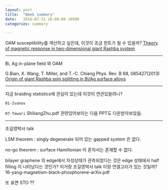 ```yaml
---
layout: post
title:  "Week summary"
date:   2016-07-31 16:00:00 +0900
categories: summary

---
```



OAM susceptibility를 계산하고 싶은데, 이것이 조금 힌트가 될 수 있을까?
[Theory of magnetic response in two-dimensional giant Rashba system](https://journals.aps.org/prb/accepted/0b072O17Ff21ee2499a633c1677ff0efc6639352b)

---

Bi, Ag in-plane field 와 OAM

G.Bian, X. Wang, T. Miller, and T.-C. Chiang
Phys. Rev. B 88, 085427(2013)
[Origin of giant Rashba spin splitting in Bi/Ag surface alloys](http://journals.aps.org/prb/abstract/10.1103/PhysRevB.88.085427)

---


지금 braiding statistics에 관심이 있는데 이것이 연관있을려나?

`01-Ivanov`

`07-Tewari`
ShiliangZhu.pdf 관련있어보이는 다음 PPT도 다운받아보았음.


---
조길영박사 talk

LSM theorem :  singly degenerate 되어 있는 gapped system 은 없다.

no-go theorem : surface Hamiltonian 이 혼자서는 존재할 수 없다.

bilayer graphene 의 edge에서 자성상태가 관측되었다는 것은 edge 상태에서 half filling 이 나타났다는 것인가? 이거랑 조길영박사 talk 이랑 연결고리가 있는 것일까?
16-yang-magnetism-black-phosphorene-arXiv.pdf

또 표면 STO ??






